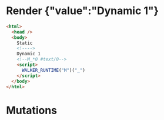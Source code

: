 # Render {"value":"Dynamic 1"}
```html
<html>
  <head />
  <body>
    Static 
    <!---->
    Dynamic 1
    <!--M_*0 #text/0-->
    <script>
      WALKER_RUNTIME("M")("_")
    </script>
  </body>
</html>
```

# Mutations
```

```
